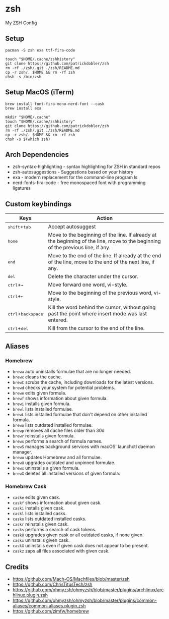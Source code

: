 # zsh
My ZSH Config

## Setup
```
pacman -S zsh exa ttf-fira-code

touch "$HOME/.cache/zshhistory"
git clone https://github.com/patrickdobler/zsh
rm -rf ./zsh/.git ./zsh/README.md
cp -r zsh/. $HOME && rm -rf zsh
chsh -s /bin/zsh
```

## Setup MacOS (iTerm)
```
brew install font-fira-mono-nerd-font --cask
brew install exa

mkdir "$HOME/.cache"
touch "$HOME/.cache/zshhistory"
git clone https://github.com/patrickdobler/zsh
rm -rf ./zsh/.git ./zsh/README.md
cp -r zsh/. $HOME && rm -rf zsh
chsh -s $(which zsh)
```


## Arch Dependencies
- zsh-syntax-highlighting - syntax highlighting for ZSH in standard repos
- zsh-autosuggestions - Suggestions based on your history
- exa - modern replacement for the command-line program ls
- nerd-fonts-fira-code - free monospaced font with programming ligatures


## Custom keybindings
| Keys | Action |
| --- | --- |
| <kbd>shift</kbd>+<kbd>tab</kbd> | Accept autosuggest |
| <kbd>home</kbd> | Move to the beginning of the line. If already at the beginning of the line, move to the beginning of the previous line, if any. |
| <kbd>end</kbd> | Move to the end of the line. If already at the end of the line, move to the end of the next line, if any. |
| <kbd>del</kbd> | Delete the character under the cursor. |
| <kbd>ctrl</kbd>+<kbd>→</kbd> | Move forward one word, vi-style. |
| <kbd>ctrl</kbd>+<kbd>←</kbd> | Move to the beginning of the previous word, vi-style. |
| <kbd>ctrl</kbd>+<kbd>backspace</kbd> | Kill the word behind the cursor, without going past the point where insert mode was last entered. |
| <kbd>ctrl</kbd>+<kbd>del</kbd> | Kill from the cursor to the end of the line. |


## Aliases

### Homebrew

  * `brewa` auto uninstalls formulae that are no longer needed.
  * `brewc` cleans the cache.
  * `brewC` scrubs the cache, including downloads for the latest versions.
  * `brewd` checks your system for potential problems.
  * `brewe` edits given formula.
  * `brewf` shows information about given formula.
  * `brewi` installs given formula.
  * `brewl` lists installed formulae.
  * `brewL` lists installed formulae that don't depend on other installed formula.
  * `brewo` lists outdated installed formulae.
  * `brewp` removes all cache files older than 30d
  * `brewr` reinstalls given formula.
  * `brews` performs a search of formula names.
  * `brewS` manages background services with macOS' launchctl daemon manager.
  * `brewu` updates Homebrew and all formulae.
  * `brewU` upgrades outdated and unpinned formulae.
  * `brewx` uninstalls a given formula.
  * `brewX` deletes all installed versions of given formula.

### Homebrew Cask

  * `caske` edits given cask.
  * `caskf` shows information about given cask.
  * `caski` installs given cask.
  * `caskl` lists installed casks.
  * `casko` lists outdated installed casks.
  * `caskr` reinstalls given cask.
  * `casks` performs a search of cask tokens.
  * `caskU` upgrades given cask or all outdated casks, if none given.
  * `caskx` uninstalls given cask.
  * `caskX` uninstalls even if given cask does not appear to be present.
  * `caskz` zaps all files associated with given cask.


## Credits
- https://github.com/Mach-OS/Machfiles/blob/master/zsh
- https://github.com/ChrisTitusTech/zsh
- https://github.com/ohmyzsh/ohmyzsh/blob/master/plugins/archlinux/archlinux.plugin.zsh
- https://github.com/ohmyzsh/ohmyzsh/blob/master/plugins/common-aliases/common-aliases.plugin.zsh
- https://github.com/zimfw/homebrew